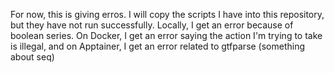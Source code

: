 For now, this is giving erros. I will copy the scripts I have into this repository, but they have not run successfully. Locally, I get an error because of boolean series. On Docker, I get an error saying the action I'm trying to take is illegal, and on Apptainer, I get an error related to gtfparse (something about seq)
